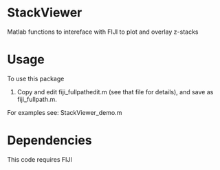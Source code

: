 # StackViewer

Matlab functions to intereface with FIJI to plot and overlay z-stacks

# Usage

To use this package
1) Copy and edit fiji_fullpathedit.m (see that file for details), and save as fiji_fullpath.m.

For examples see: StackViewer_demo.m

# Dependencies

This code requires FIJI
